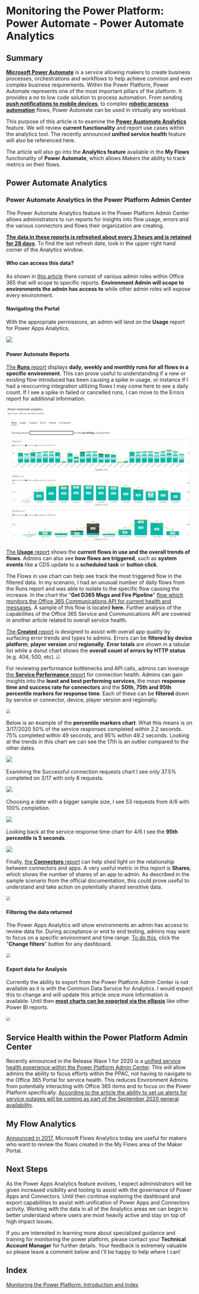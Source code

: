 # Monitoring the Power Platform: Power Automate - Power Automate Analytics

## Summary

**[Microsoft Power Automate](https://docs.microsoft.com/en-us/power-automate/getting-started)** is a service allowing makers to create business processes, orchestrations and workflows to help achieve common and even complex business requirements. Within the Power Platform, Power Automate represents one of the most important pillars of the platform. It provides a no to low code solution to process automation. From sending **[push notifications to mobile devices](https://docs.microsoft.com/en-us/powerapps/maker/canvas-apps/add-notifications)**, to complex **[robotic process automation](https://flow.microsoft.com/en-us/ui-flows/)** flows, Power Automate can be used in virtually any workload.

This purpose of this article is to examine the **[Power Auatomate Analytics](https://docs.microsoft.com/en-us/power-platform/admin/analytics-flow)** feature. We will review **current functionality** and report use cases within the analytics tool. The recently announced **unified service health** feature will also be referenced here.

The article will also go into the **Analytics feature** available in the **My Flows** functionality of **Power Automate**, which allows Makers the ability to track metrics on their flows.

## Power Automate Analytics

### Power Automate Analytics in the Power Platform Admin Center

The Power Automate Analytics feature in the Power Platform Admin Center allows administrators to run reports for insights into flow usage, errors and the various connectors and flows their organization are creating.

**<u>The data in these reports is refreshed about every 3 hours and is retained for 28 days</u>**. To find the last refresh date, look in the upper right hand corner of the Analytics window.

<insert lastrefreshtime image>

#### Who can access this data?

As shown in [this article](https://docs.microsoft.com/en-us/power-platform/admin/analytics-flow#who-can-view-these-reports) there consist of various admin roles within Office 365 that will scope to specific reports. **Environment Admin will scope to environments the admin has access to** while other admin roles will expose every environment.

#### Navigating the Portal

With the appropriate permissions, an admin will land on the **Usage** report for Power Apps Analytics. 

<img src="https://raw.githubusercontent.com/wiki/aliyoussefi/D365-Monitoring/Artifacts/PowerAppsAnalytics/navigateTo.JPG"  />

#### Power Automate Reports

[The **Runs** report](https://docs.microsoft.com/en-us/power-platform/admin/analytics-flow#runs-report) displays **daily, weekly and monthly runs for all flows in a specific environment**. This can prove useful to understanding if a new or existing flow introduced has been causing a spike in usage. or instance if I had a reoccurring integration utilizing flows I may come here to see a daily count. If I see a spike in failed or cancelled runs, I can move to the Errors report for additional information.

<img src="https://raw.githubusercontent.com/aliyoussefi/MonitoringPowerPlatform/master/Artifacts/PowerAutomateAnalytics/Analytics-Runs.JPG" style="zoom: 67%;" />

[The **Usage** report](https://docs.microsoft.com/en-us/power-platform/admin/analytics-flow#usage-report) shows the **current flows in use and the overall trends of flows**. Admins can also see **how flows are triggered**, such as **system events** like a CDS update to a **scheduled task** or **button click**. 

<insert usage image>

The Flows in use chart can help see track the most triggered flow in the filtered data. In my scenario, I had an unusual number of daily flows from the Runs report and was able to isolate to the specific flow causing the increase. In the chart the "**Get D365 Msgs and Fire Pipeline**" [flow which monitors the Office 365 Communications API for current health and messages](https://community.dynamics.com/crm/b/crminthefield/posts/monitoring-dynamics-365-ce-service-health-and-messages-using-the-microsoft-office-365-service-communications-api). A sample of this flow is located **here.** Further analysis of the capabilities of the Office 365 Service and Communications API are covered in another article related to overall service health.

<insert flows in use chart>

[The **Created** report](https://docs.microsoft.com/en-us/power-platform/admin/analytics-flow#created-report) is designed to assist with overall app quality by surfacing error trends and types to admins. Errors can be **filtered by device platform**, **player version** and **regionally**. **Error totals** are shown in a tabular list while a donut chart shows the **overall count of errors by HTTP status** (e.g. 404, 500, etc).
<img src="https://raw.githubusercontent.com/wiki/aliyoussefi/D365-Monitoring/Artifacts/PowerAppsAnalytics/powerapps-analytics-toast-errors.png" style="zoom: 67%;" />

For reviewing performance bottlenecks and API calls, admins can leverage [the **Service Performance** report](https://docs.microsoft.com/en-us/power-platform/admin/analytics-powerapps#what-are-the-available-reports) for connection health. Admins can gain insights into the **least and best performing services**, the mean **response time and success rate for connectors** and the **50th, 75th and 95th percentile markers for response time**. Each of these can be **filtered** down by service or connector, device, player version and regionally.

<img src="https://raw.githubusercontent.com/wiki/aliyoussefi/D365-Monitoring/Artifacts/PowerAppsAnalytics/Analytics-ServicePerformance.JPG" style="zoom: 67%;" />

Below is an example of the **percentile markers chart**. What this means is on 3/17/2020 50% of the service responses completed within 2.2 seconds. 75% completed within 49 seconds, and 95% within 49.2 seconds. Looking at the trends in this chart we can see the 17th is an outlier compared to the other dates.

<img src="https://raw.githubusercontent.com/wiki/aliyoussefi/D365-Monitoring/Artifacts/PowerAppsAnalytics/Analytics-ServicePerformance-responsetime.JPG"  />

Examining the Successful connection requests chart I see only 37.5% completed on 3/17 with only 8 requests. 

<img src="https://raw.githubusercontent.com/wiki/aliyoussefi/D365-Monitoring/Artifacts/PowerAppsAnalytics/Analytics-ServicePerformance-successful-3-17.JPG"  />

Choosing a date with a bigger sample size, I see 53 requests from 4/6 with 100% completion.

<img src="https://raw.githubusercontent.com/wiki/aliyoussefi/D365-Monitoring/Artifacts/PowerAppsAnalytics/Analytics-ServicePerformance-successful-4-6.JPG"  />

Looking back at the service response time chart for 4/6 I see the **95th percentile is 5 seconds**.

<img src="https://raw.githubusercontent.com/wiki/aliyoussefi/D365-Monitoring/Artifacts/PowerAppsAnalytics/Analytics-ServicePerformance-responsetime-4-6.JPG"  />

Finally, [the **Connectors** report](https://docs.microsoft.com/en-us/power-platform/admin/analytics-powerapps#what-are-the-available-reports) can help shed light on the relationship between connectors and apps. A very useful metric in this report is **Shares**, which shows the number of shares of an app to admin. As described in the sample scenario from the official documentation, this could prove useful to understand and take action on potentially shared sensitive data.

<img src="https://raw.githubusercontent.com/wiki/aliyoussefi/D365-Monitoring/Artifacts/PowerAppsAnalytics/Analytics-Connectors.JPG" style="zoom: 67%;" />

#### Filtering the data returned

The Power Apps Analytics will show environments an admin has access to review data for. During acceptance or end to end testing, admins may want to focus on a specific environment and time range. [To do this](https://docs.microsoft.com/en-us/power-platform/admin/analytics-powerapps#how-do-i-change-environments), click the "**Change filters**" button for any dashboard.

<img src="https://raw.githubusercontent.com/wiki/aliyoussefi/D365-Monitoring/Artifacts/PowerAppsAnalytics/Analytics-Filters.JPG" style="zoom: 67%;" />

#### Export data for Analysis

Currently the ability to export from the Power Platform Admin Center is not available as it is with the Common Data Service for Analytics. I would expect this to change and will update this article once more information is available. Until then [**most charts can be exported via the ellipsis**](https://docs.microsoft.com/en-us/power-platform/admin/analytics-powerapps#how-can-i-download-the-reports) like other Power BI reports. 

<img src="https://raw.githubusercontent.com/wiki/aliyoussefi/D365-Monitoring/Artifacts/PowerAppsAnalytics/powerapps-analytics-export-data.png" style="zoom: 67%;" />

## Service Health within the Power Platform Admin Center

Recently announced in the Release Wave 1 for 2020 is a [unified service health experience within the Power Platform Admin Center](https://docs.microsoft.com/en-us/power-platform-release-plan/2020wave1/power-platform-governance-administration/unified-service-health-experience-power-platform-admin-center). This will allow admins the ability to focus efforts within the PPAC, not having to navigate to the Office 365 Portal for service health. This reduces Environment Admins from potentially interacting with Office 365 items and to focus on the Power Platform specifically. [According to the article the ability to set up alerts for service outages will be coming as part of the September 2020 general availability](https://docs.microsoft.com/en-us/power-platform-release-plan/2020wave1/power-platform-governance-administration/service-health-power-platform-admin-center).

## My Flow Analytics

[Announced in 2017](https://flow.microsoft.com/en-us/blog/announcing-microsoft-flow-analytics/), Microsoft Flows Analytics today are useful for makers who want to review the flows created in the My Flows area of the Maker Portal.



## Next Steps

As the Power Apps Analytics feature evolves, I expect administrators will be given increased visibility and tooling to assist with the governance of Power Apps and Connectors. Until then continue exploring the dashboard and export capabilities to assist with unification of Power Apps and Connectors activity. Working with the data in all of the Analytics areas we can begin to better understand where users are most heavily active and stay on top of high impact issues.

If you are interested in learning more about specialized guidance and training for monitoring the power platform, please contact your **Technical Account Manager** for further details. Your feedback is extremely valuable so please leave a comment below and i'll be happy to help where I can!

## Index

[Monitoring the Power Platform: Introduction and Index](https://community.dynamics.com/crm/b/crminthefield/posts/monitoring-the-power-platform-introduction)